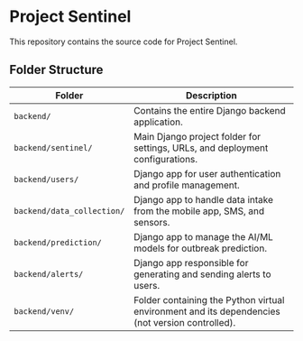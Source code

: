 # Project Sentinel

This repository contains the source code for Project Sentinel.

## Folder Structure

| Folder                     | Description                                                                                     |
| -------------------------- | ----------------------------------------------------------------------------------------------- |
| `backend/`                 | Contains the entire Django backend application.                                                 |
| `backend/sentinel/`        | Main Django project folder for settings, URLs, and deployment configurations.                   |
| `backend/users/`           | Django app for user authentication and profile management.                                      |
| `backend/data_collection/` | Django app to handle data intake from the mobile app, SMS, and sensors.                         |
| `backend/prediction/`      | Django app to manage the AI/ML models for outbreak prediction.                                  |
| `backend/alerts/`          | Django app responsible for generating and sending alerts to users.                              |
| `backend/venv/`            | Folder containing the Python virtual environment and its dependencies (not version controlled). |
